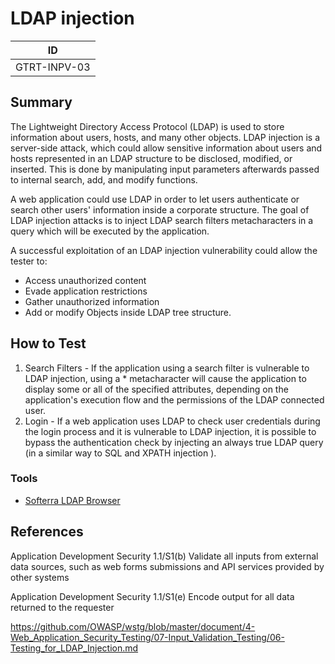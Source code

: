 # LDAP injection

|ID          |
|------------|
|GTRT-INPV-03|

## Summary

The Lightweight Directory Access Protocol (LDAP) is used to store information about users, hosts, and many other objects. LDAP injection is a server-side attack, which could allow sensitive information about users and hosts represented in an LDAP structure to be disclosed, modified, or inserted. This is done by manipulating input parameters afterwards passed to internal search, add, and modify functions.

A web application could use LDAP in order to let users authenticate or search other users' information inside a corporate structure. The goal of LDAP injection attacks is to inject LDAP search filters metacharacters in a query which will be executed by the application.

A successful exploitation of an LDAP injection vulnerability could allow the tester to:

- Access unauthorized content
- Evade application restrictions
- Gather unauthorized information
- Add or modify Objects inside LDAP tree structure.

## How to Test

1. Search Filters - If the application using a search filter is vulnerable to LDAP injection, using a * metacharacter will cause the application to display some or all of the specified attributes, depending on the application's execution flow and the permissions of the LDAP connected user.
2. Login - If a web application uses LDAP to check user credentials during the login process and it is vulnerable to LDAP injection, it is possible to bypass the authentication check by injecting an always true LDAP query (in a similar way to SQL and XPATH injection ).

### Tools

- [Softerra LDAP Browser](https://www.ldapadministrator.com/)

## References

Application Development Security 1.1/S1(b) Validate all inputs from external data sources, such as web forms submissions and API services provided by other systems

Application Development Security 1.1/S1(e) Encode output for all data returned to the requester

https://github.com/OWASP/wstg/blob/master/document/4-Web_Application_Security_Testing/07-Input_Validation_Testing/06-Testing_for_LDAP_Injection.md